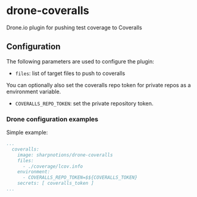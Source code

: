 # drone-coveralls

Drone.io plugin for pushing test coverage to Coveralls

## Configuration

The following parameters are used to configure the plugin:
- `files`: list of target files to push to coveralls

You can optionally also set the coveralls repo token for private repos as a environment variable.
- `COVERALLS_REPO_TOKEN`: set the private repository token.

### Drone configuration examples

Simple example:
```yaml
...
  coveralls:
    image: sharpnotions/drone-coveralls
    files: 
      - ./coverage/lcov.info
    environment:
      - COVERALLS_REPO_TOKEN=$${COVERALLS_TOKEN}
    secrets: [ coveralls_token ]
...
```
